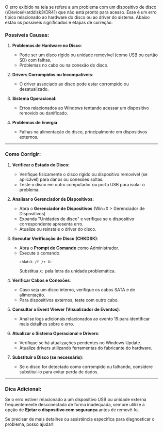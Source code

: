 O erro exibido na tela se refere a um problema com um dispositivo de disco (\Device\Harddisk3\DR41) que não está pronto para acesso. Esse é um erro típico relacionado ao hardware do disco ou ao driver do sistema. Abaixo estão os possíveis significados e etapas de correção:

### Possíveis Causas:
1. **Problemas de Hardware no Disco**:
   - Pode ser um disco rígido ou unidade removível (como USB ou cartão SD) com falhas.
   - Problemas no cabo ou na conexão do disco.

2. **Drivers Corrompidos ou Incompatíveis**:
   - O driver associado ao disco pode estar corrompido ou desatualizado.

3. **Sistema Operacional**:
   - Erros relacionados ao Windows tentando acessar um dispositivo removido ou danificado.

4. **Problemas de Energia**:
   - Falhas na alimentação do disco, principalmente em dispositivos externos.

---

### Como Corrigir:
1. **Verificar o Estado do Disco**:
   - Verifique fisicamente o disco rígido ou dispositivo removível (se aplicável) para danos ou conexões soltas.
   - Teste o disco em outro computador ou porta USB para isolar o problema.

2. **Analisar o Gerenciador de Dispositivos**:
   - Abra o **Gerenciador de Dispositivos** (Win+X > Gerenciador de Dispositivos).
   - Expanda "Unidades de disco" e verifique se o dispositivo correspondente apresenta erro.
   - Atualize ou reinstale o driver do disco.

3. **Executar Verificação de Disco (CHKDSK)**:
   - Abra o **Prompt de Comando** como Administrador.
   - Execute o comando:
     ```
     chkdsk /f /r X:
     ```
     Substitua `X:` pela letra da unidade problemática.

4. **Verificar Cabos e Conexões**:
   - Caso seja um disco interno, verifique os cabos SATA e de alimentação.
   - Para dispositivos externos, teste com outro cabo.

5. **Consultar o Event Viewer (Visualizador de Eventos)**:
   - Analise logs adicionais relacionados ao evento 15 para identificar mais detalhes sobre o erro.

6. **Atualizar o Sistema Operacional e Drivers**:
   - Verifique se há atualizações pendentes no Windows Update.
   - Atualize drivers utilizando ferramentas do fabricante do hardware.

7. **Substituir o Disco (se necessário)**:
   - Se o disco for detectado como corrompido ou falhando, considere substituí-lo para evitar perda de dados.

---

### Dica Adicional:
Se o erro estiver relacionado a um dispositivo USB ou unidade externa frequentemente desconectada de forma inadequada, sempre utilize a opção de **Ejetar o dispositivo com segurança** antes de removê-lo.

Se precisar de mais detalhes ou assistência específica para diagnosticar o problema, posso ajudar!
